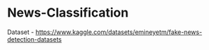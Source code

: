 # News-Classification
Dataset - https://www.kaggle.com/datasets/emineyetm/fake-news-detection-datasets
